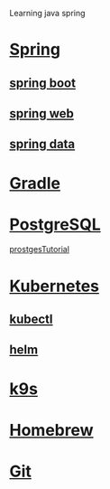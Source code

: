 Learning java spring
# [Spring](https://spring.io)
## [spring boot](https://spring.io/projects/spring-boot/)
## [spring web](https://spring.io)
## [spring data](https://spring.io/projects/spring-data)
# [Gradle](https://gradle.org)
# [PostgreSQL](https://www.postgresql.org)
[prostgesTutorial](https://www.postgresqltutorial.com)
# [Kubernetes](https://kubernetes.io)
## [kubectl](https://kubernetes.io/docs/reference/kubectl/)
## [helm](https://helm.sh)
# [k9s](https://k9scli.io)
# [Homebrew](https://brew.sh)
# [Git](https://github.com)
